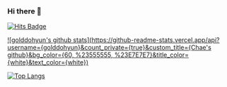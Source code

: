 ### Hi there 👋
[![Hits Badge](https://hits.seeyoufarm.com/api/count/incr/badge.svg?url={https://github.com/golddohyun}&count_bg=%2379C83D&title_bg=%23555555&icon=&icon_color=%23E7E7E7&title=hits&edge_flat=false)](https://hits.seeyoufarm.com)



[![golddohyun's github stats](https://github-readme-stats.vercel.app/api?username={golddohyun}&count_private={true}&custom_title={Chae's github}&bg_color={60, %23555555, %23E7E7E7}&title_color={white}&text_color={white})](https://github.com/anuraghazra/github-readme-stats)

[![Top Langs](https://github-readme-stats.vercel.app/api/top-langs/?username={golddohyun})](https://github.com/anuraghazra/github-readme-stats)







<!--
**golddohyun/golddohyun** is a ✨ _special_ ✨ repository because its `README.md` (this file) appears on your GitHub profile.

Here are some ideas to get you started:

- 🔭 I’m currently working on ...
- 🌱 I’m currently learning ...
- 👯 I’m looking to collaborate on ...
- 🤔 I’m looking for help with ...
- 💬 Ask me about ...
- 📫 How to reach me: ...
- 😄 Pronouns: ...
- ⚡ Fun fact: ...
-->
